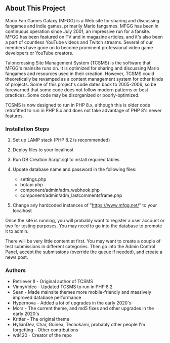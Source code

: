 ## About This Project
Mario Fan Games Galaxy (MFGG) is a Web site for sharing and discussing fangames and indie games, primarily Mario fangames. MFGG has been in continuous operation since July 2001, an impressive run for a fansite. MFGG has been featured on TV and in magazine articles, and it's also been a part of countless YouTube videos and Twitch streams. Several of our members have gone on to become prominent professional video game developers or YouTube creators.

Taloncrossing Site Management System (TCSMS) is the software that MFGG's mainsite runs on. It is optimized for sharing and discussing Mario fangames and resources used in their creation. However, TCSMS could theoretically be revamped as a content management system for other kinds of projects. Some of this project's code dates back to 2005-2006, so be forewarned that some code does not follow modern patterns or best practices. Some code may be disorganized or poorly-optimized.

TCSMS is now designed to run in PHP 8.x, although this is older code retrofitted to run in PHP 8.x and does not take advantage of PHP 8's newer features.

### Installation Steps

1. Set up LAMP stack (PHP 8.2 is recommended)

2. Deploy files to your localhost

3. Run DB Creation Script.sql to install required tables

4. Update database name and password in the following files:

	* settings.php
	* botapi.php
	* component/admin/adm_webhook.php
	* component/admin/adm_lastcommentsframe.php

5. Change any hardcoded instances of "https://www.mfgg.net/" to your localhost

Once the site is running, you will probably want to register a user account or two for testing purposes. You may need to go into the database to promote it to admin.

There will be very little content at first. You may want to create a couple of test submissions in different categories. Then go into the Admin Control Panel, accept the submissions (override the queue if needed), and create a news post.

### Authors

- Retriever II - Original author of TCSMS
- VinnyVideo - Updated TCSMS to run in PHP 8.2
- Sean - Made mainsite themes more mobile-friendly and massively improved database performance
- Hypernova - Added a lot of upgrades in the early 2020's
- Mors - The current theme, and md5 fixes and other upgrades in the early 2020's
- Kritter - The original theme
- HylianDev, Char, Guinea, Techokami, probably other people I'm forgetting - Other contributions
- wtl420 - Creator of the repo